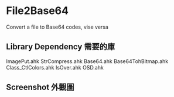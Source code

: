 # File2Base64
Convert a file to Base64 codes, vise versa

## Library Dependency 需要的庫
ImagePut.ahk
StrCompress.ahk
Base64.ahk
Base64TohBitmap.ahk
Class_CtlColors.ahk
IsOver.ahk
OSD.ahk

## Screenshot 外觀圖

